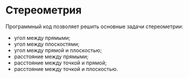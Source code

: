 # Стереометрия
Программный код позволяет решить основные задачи стереометрии:
- угол между прямыми;
- угол между плоскостями;
- угол между прямой и плоскостью;
- расстояние между прямыми;
- расстояние между точкой и прямой;
- расстояние между точкой и плоскостью.
